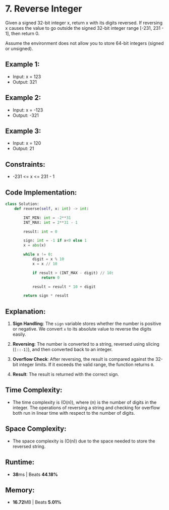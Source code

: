 # 7. Reverse Integer

Given a signed 32-bit integer x, return x with its digits reversed. If reversing x causes the value to go outside the signed 32-bit integer range [-231, 231 - 1], then return 0.

Assume the environment does not allow you to store 64-bit integers (signed or unsigned).


## Example 1:

- Input: x = 123
- Output: 321


## Example 2:

- Input: x = -123
- Output: -321


## Example 3:

- Input: x = 120
- Output: 21


## Constraints:

- -231 <= x <= 231 - 1


## Code Implementation:

```python
class Solution:
    def reverse(self, x: int) -> int:

        INT_MIN: int = -2**31
        INT_MAX: int = 2**31 - 1

        result: int = 0

        sign: int = -1 if x<0 else 1
        x = abs(x)

        while x != 0:
            digit = x % 10
            x = x // 10

            if result > (INT_MAX - digit) // 10:
                return 0

            result = result * 10 + digit

        return sign * result
```


## Explanation:
1. **Sign Handling**: The `sign` variable stores whether the number is positive or negative. We convert `x` to its absolute value to reverse the digits easily.
   
2. **Reversing**: The number is converted to a string, reversed using slicing (`[::-1]`), and then converted back to an integer.
   
3. **Overflow Check**: After reversing, the result is compared against the 32-bit integer limits. If it exceeds the valid range, the function returns `0`.
   
4. **Result**: The result is returned with the correct sign.


## Time Complexity:
- The time complexity is \(O(n)\), where \(n\) is the number of digits in the integer. The operations of reversing a string and checking for overflow both run in linear time with respect to the number of digits.


## Space Complexity:
- The space complexity is \(O(n)\) due to the space needed to store the reversed string.


## Runtime:
- **38**ms | Beats **44.18%**

## Memory:
- **16.72**MB | Beats **5.01%**
